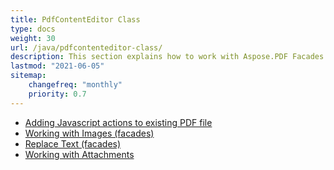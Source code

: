 ```yaml
---
title: PdfContentEditor Class
type: docs
weight: 30
url: /java/pdfcontenteditor-class/
description: This section explains how to work with Aspose.PDF Facades using PdfContentEditor Class.
lastmod: "2021-06-05"
sitemap:
    changefreq: "monthly"
    priority: 0.7
---
```


- [Adding Javascript actions to existing PDF file](/pdf/java/adding-javascript-actions/)
- [Working with Images (facades)](/pdf/java/working-with-image/)
- [Replace Text (facades)](/pdf/java/replace-text/)
- [Working with Attachments](/pdf/java/working-with-attachments/)
